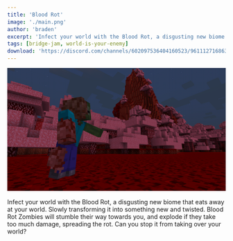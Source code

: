 ```yaml
---
title: 'Blood Rot'
image: './main.png'
author: 'braden'
excerpt: 'Infect your world with the Blood Rot, a disgusting new biome that eats away at your world.'
tags: [bridge-jam, world-is-your-enemy]
download: 'https://discord.com/channels/602097536404160523/961112716863504465/985780948832485417'
---
```


![Thumbnail](/creations/blood-rot/main.png)

Infect your world with the Blood Rot, a disgusting new biome that eats away at your world. Slowly transforming it into something new and twisted. Blood Rot Zombies will stumble their way towards you, and explode if they take too much damage, spreading the rot. Can you stop it from taking over your world?
